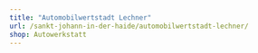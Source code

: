 ```yaml
---
title: "Automobilwertstadt Lechner"
url: /sankt-johann-in-der-haide/automobilwertstadt-lechner/
shop: Autowerkstatt
---
```

